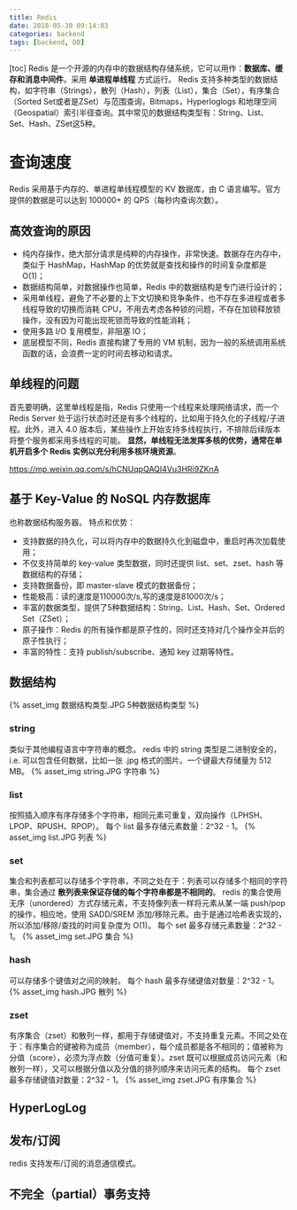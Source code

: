 ```yaml
---
title: Redis
date: 2018-05-30 09:14:03
categories: backend
tags: [backend, DB]
---
```

[toc]
Redis 是一个开源的内存中的数据结构存储系统，它可以用作：**数据库、缓存和消息中间件**。采用 **单进程单线程** 方式运行。
Redis 支持多种类型的数据结构，如字符串（Strings），散列（Hash），列表（List），集合（Set），有序集合（Sorted Set或者是ZSet）与范围查询，Bitmaps，Hyperloglogs 和地理空间（Geospatial）索引半径查询。其中常见的数据结构类型有：String、List、Set、Hash、ZSet这5种。

# 查询速度
Redis 采用基于内存的、单进程单线程模型的 KV 数据库，由 C 语言编写。官方提供的数据是可以达到 100000+ 的 QPS（每秒内查询次数）。

## 高效查询的原因
* 纯内存操作，绝大部分请求是纯粹的内存操作，非常快速。数据存在内存中，类似于 HashMap，HashMap 的优势就是查找和操作的时间复杂度都是O(1)；
* 数据结构简单，对数据操作也简单，Redis 中的数据结构是专门进行设计的；
* 采用单线程，避免了不必要的上下文切换和竞争条件，也不存在多进程或者多线程导致的切换而消耗 CPU，不用去考虑各种锁的问题，不存在加锁释放锁操作，没有因为可能出现死锁而导致的性能消耗；
* 使用多路 I/O 复用模型，非阻塞 IO；
* 底层模型不同，Redis 直接构建了专用的 VM 机制，因为一般的系统调用系统函数的话，会浪费一定的时间去移动和请求。

## 单线程的问题
首先要明确，这里单线程是指，Redis 只使用一个线程来处理网络请求，而一个 Redis Server 处于运行状态时还是有多个线程的，比如用于持久化的子线程/子进程。此外，进入 4.0 版本后，某些操作上开始支持多线程执行，不排除后续版本将整个服务都采用多线程的可能。
**显然，单线程无法发挥多核的优势，通常在单机开启多个 Redis 实例以充分利用多核环境资源**。



https://mp.weixin.qq.com/s/hCNUqpQAQI4Vu3HRi9ZKnA
## 基于 Key-Value 的 NoSQL 内存数据库
也称数据结构服务器。
特点和优势：
* 支持数据的持久化，可以将内存中的数据持久化到磁盘中，重启时再次加载使用；
* 不仅支持简单的 key-value 类型数据，同时还提供 list、set、zset、hash 等数据结构的存储；
* 支持数据备份，即 master-slave 模式的数据备份；
* 性能极高：读的速度是110000次/s,写的速度是81000次/s；
* 丰富的数据类型，提供了5种数据结构：String、List、Hash、Set、Ordered Set（ZSet）；
* 原子操作：Redis 的所有操作都是原子性的，同时还支持对几个操作全并后的原子性执行；
* 丰富的特性：支持 publish/subscribe、通知 key 过期等特性。


## 数据结构
{% asset_img 数据结构类型.JPG 5种数据结构类型 %}

### string
类似于其他编程语言中字符串的概念。
redis 中的 string 类型是二进制安全的，i.e. 可以包含任何数据，比如一张 .jpg 格式的图片。一个键最大存储量为 512 MB。
{% asset_img string.JPG 字符串 %}

### list
按照插入顺序有序存储多个字符串，相同元素可重复，双向操作（LPHSH、LPOP、RPUSH、RPOP）。
每个 list 最多存储元素数量：2^32 - 1。
{% asset_img list.JPG 列表 %}

### set
集合和列表都可以存储多个字符串，不同之处在于：列表可以存储多个相同的字符串，集合通过 **散列表来保证存储的每个字符串都是不相同的**。
redis 的集合使用无序（unordered）方式存储元素，不支持像列表一样将元素从某一端 push/pop 的操作，相应地，使用 SADD/SREM 添加/移除元素。由于是通过哈希表实现的，所以添加/移除/查找的时间复杂度为 O(1)。
每个 set 最多存储元素数量：2^32 - 1。
{% asset_img set.JPG 集合 %}

### hash
可以存储多个键值对之间的映射。
每个 hash 最多存储键值对数量：2^32 - 1。
{% asset_img hash.JPG 散列 %}

### zset
有序集合（zset）和散列一样，都用于存储键值对，不支持重复元素。不同之处在于：有序集合的键被称为成员（member），每个成员都是各不相同的；值被称为分值（score），必须为浮点数（分值可重复）。zset 既可以根据成员访问元素（和散列一样），又可以根据分值以及分值的排列顺序来访问元素的结构。
每个 zset 最多存储键值对数量：2^32 - 1。
{% asset_img zset.JPG 有序集合 %}


## HyperLogLog


## 发布/订阅
redis 支持发布/订阅的消息通信模式。


## 不完全（partial）事务支持